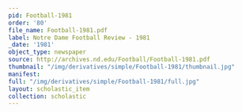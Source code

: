 ```yaml
---
pid: Football-1981
order: '80'
file_name: Football-1981.pdf
label: Notre Dame Football Review - 1981
_date: '1981'
object_type: newspaper
source: http://archives.nd.edu/Football/Football-1981.pdf
thumbnail: "/img/derivatives/simple/Football-1981/thumbnail.jpg"
manifest:
full: "/img/derivatives/simple/Football-1981/full.jpg"
layout: scholastic_item
collection: scholastic
---
```

